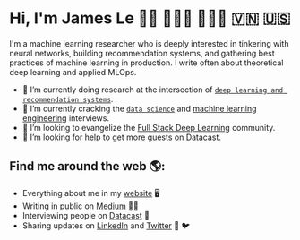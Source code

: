 # Hi, I'm James Le 👋🏼  👨🏽‍🎓 👨🏽‍💻 🇻🇳 🇺🇸

I'm a machine learning researcher who is deeply interested in tinkering with neural networks, building recommendation systems, and gathering best practices of machine learning in production.
I write often about theoretical deep learning and applied MLOps.

- 🔭 I’m currently doing research at the intersection of [`deep learning and recommendation systems`](https://github.com/khanhnamle1994/transfer-rec).
- 🌱 I’m currently cracking the [`data science`](https://github.com/khanhnamle1994/cracking-the-data-science-interview) and [machine learning engineering](https://github.com/khanhnamle1994/technical-interview-prep) interviews.
- 👯 I’m looking to evangelize the [Full Stack Deep Learning](https://github.com/full-stack-deep-learning/course-gitbook) community.
- 🤔 I’m looking for help to get more guests on [Datacast](https://datacast.simplecast.com/).

## Find me around the web 🌎:
- Everything about me in my <a href="https://jameskle.com/">website</a> 🖥
- Writing in public on <a href="https://medium.com/@james_aka_yale">Medium</a> ✍🏽
- Interviewing people on <a href="https://datacast.simplecast.com/"> Datacast</a> 🎤
- Sharing updates on <a href="https://www.linkedin.com/in/khanhnamle94">LinkedIn</a> and <a href="https://twitter.com/le_james94">Twitter</a> 💼  🐦
